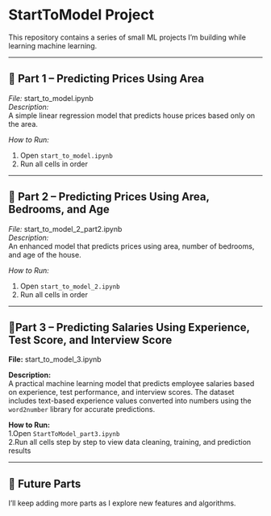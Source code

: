 # StartToModel Project

This repository contains a series of small ML projects I’m building while learning machine learning.

---

## 📘 Part 1 – Predicting Prices Using Area
*File:* start_to_model.ipynb  
*Description:*  
A simple linear regression model that predicts house prices based only on the area.

*How to Run:*
1. Open `start_to_model.ipynb`
2. Run all cells in order

---

## 📗 Part 2 – Predicting Prices Using Area, Bedrooms, and Age
*File:* start_to_model_2_part2.ipynb  
*Description:*  
An enhanced model that predicts prices using area, number of bedrooms, and age of the house.

*How to Run:*
1. Open `start_to_model_2.ipynb`
2. Run all cells in order

---

## 📘Part 3 – Predicting Salaries Using Experience, Test Score, and Interview Score

**File:** start_to_model_3.ipynb

**Description:**  
A practical machine learning model that predicts employee salaries based on experience, test performance, and interview scores. The dataset includes text-based experience values converted into numbers using the `word2number` library for accurate predictions.

**How to Run:**  
1.Open `StartToModel_part3.ipynb`  
2.Run all cells step by step to view data cleaning, training, and prediction results


---

## 🧠 Future Parts
I’ll keep adding more parts as I explore new features and algorithms.
